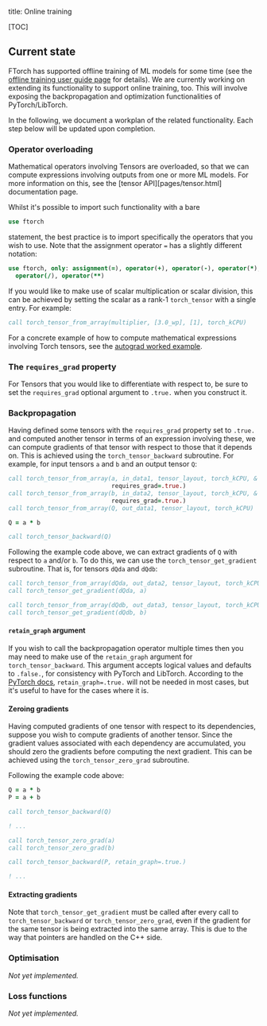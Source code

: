title: Online training

[TOC]

## Current state


FTorch has supported offline training of ML models for some time (see the
[offline training user guide page](offline.html) for details). We are
currently working on extending its functionality to support online training,
too. This will involve exposing the backpropagation and optimization
functionalities of PyTorch/LibTorch.

In the following, we document a workplan of the related functionality. Each step
below will be updated upon completion.

### Operator overloading

Mathematical operators involving Tensors are overloaded, so that we can compute
expressions involving outputs from one or more ML models. For more information
on this, see the [tensor API][pages/tensor.html] documentation page.

Whilst it's possible to import such functionality with a bare
```fortran
use ftorch
```
statement, the best practice is to import specifically the operators that you
wish to use. Note that the assignment operator `=` has a slightly different
notation:
```fortran
use ftorch, only: assignment(=), operator(+), operator(-), operator(*), &
  operator(/), operator(**)
```

If you would like to make use of scalar multiplication or scalar division, this
can be achieved by setting the scalar as a rank-1 `torch_tensor` with a single
entry. For example:
```fortran
call torch_tensor_from_array(multiplier, [3.0_wp], [1], torch_kCPU)
```

For a concrete example of how to compute mathematical expressions involving
Torch tensors, see the
[autograd worked example](https://github.com/Cambridge-ICCS/FTorch/tree/main/examples/8_Autograd).

### The `requires_grad` property

For Tensors that you would like to differentiate with respect to, be sure to
set the `requires_grad` optional argument to `.true.` when you construct it.

### Backpropagation

Having defined some tensors with the `requires_grad` property set to `.true.`
and computed another tensor in terms of an expression involving these, we can
compute gradients of that tensor with respect to those that it depends on. This
is achieved using the `torch_tensor_backward` subroutine. For example, for
input tensors `a` and `b` and an output tensor `Q`:

```fortran
call torch_tensor_from_array(a, in_data1, tensor_layout, torch_kCPU, &
                             requires_grad=.true.)
call torch_tensor_from_array(b, in_data2, tensor_layout, torch_kCPU, &
                             requires_grad=.true.)
call torch_tensor_from_array(Q, out_data1, tensor_layout, torch_kCPU)

Q = a * b

call torch_tensor_backward(Q)
```

Following the example code above, we can extract gradients of `Q` with respect
to `a` and/or `b`. To do this, we can use the `torch_tensor_get_gradient`
subroutine. That is, for tensors `dQda` and `dQdb`:

```fortran
call torch_tensor_from_array(dQda, out_data2, tensor_layout, torch_kCPU)
call torch_tensor_get_gradient(dQda, a)

call torch_tensor_from_array(dQdb, out_data3, tensor_layout, torch_kCPU)
call torch_tensor_get_gradient(dQdb, b)
```

#### `retain_graph` argument

If you wish to call the backpropagation operator multiple times then you may
need to make use of the `retain_graph` argument for `torch_tensor_backward`.
This argument accepts logical values and defaults to `.false.`, for consistency
with PyTorch and LibTorch. According to the
[PyTorch docs](https://pytorch.org/docs/stable/generated/torch.Tensor.backward.html),
`retain_graph=.true.` will not be needed in most cases, but it's useful to have
for the cases where it is.

#### Zeroing gradients

Having computed gradients of one tensor with respect to its dependencies,
suppose you wish to compute gradients of another tensor. Since the gradient
values associated with each dependency are accumulated, you should zero the
gradients before computing the next gradient. This can be achieved using the
`torch_tensor_zero_grad` subroutine.

Following the example code above:

```fortran
Q = a * b
P = a + b

call torch_tensor_backward(Q)

! ...

call torch_tensor_zero_grad(a)
call torch_tensor_zero_grad(b)

call torch_tensor_backward(P, retain_graph=.true.)

! ...
```

#### Extracting gradients

Note that `torch_tensor_get_gradient` must be called after every call to
`torch_tensor_backward` or `torch_tensor_zero_grad`, even if the gradient for
the same tensor is being extracted into the same array. This is due to the way
that pointers are handled on the C++ side.

### Optimisation

*Not yet implemented.*

### Loss functions

*Not yet implemented.*
